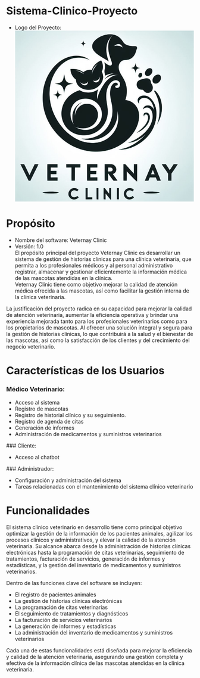 # Sistema-Clinico-Proyecto
*  Logo del Proyecto:<br>
![](https://github.com/M0rphy1/Sistema-Clinico-Proyecto/blob/main/logo-sist.clinico.jpeg)
# Propósito
*  Nombre del software: Veternay Clinic
*  Versión: 1.0<br>
El propósito principal del proyecto Veternay Clinic es desarrollar un sistema de gestión de historias clínicas para una clínica veterinaria, que permita a los profesionales médicos y al personal administrativo registrar, almacenar y gestionar eficientemente la información médica de las mascotas atendidas en la clínica.<br>
Veternay Clinic tiene como objetivo mejorar la calidad de atención médica ofrecida a las mascotas, así como facilitar la gestión interna de la clínica veterinaria.<br>

La justificación del proyecto radica en su capacidad para mejorar la calidad de atención veterinaria, aumentar la eficiencia operativa y brindar una experiencia mejorada tanto para los profesionales veterinarios como para los propietarios de mascotas. Al ofrecer una solución integral y segura para la gestión de historias clínicas, lo que contribuirá a la salud y el bienestar de las mascotas, así como la satisfacción de los clientes y del crecimiento del negocio veterinario.<br>
# Características de los Usuarios
### Médico Veterinario:
<ul>
<li>Acceso al sistema</li>
<li>Registro de mascotas</li>
<li>Registro de historial clínico y su seguimiento.</li>
<li>Registro de agenda de citas</li>
<li>Generación de informes</li>
<li>Administración de medicamentos y suministros veterinarios</li>
</ul>
### Cliente:
<ul>
<li>Acceso al chatbot</li>
</ul>
### Administrador:
<ul>
<li>Configuración y administración del sistema</li>
<li>Tareas relacionadas con el mantenimiento del sistema clínico veterinario</li>
</ul>

# Funcionalidades
El sistema clínico veterinario en desarrollo tiene como principal objetivo optimizar la gestión de la información de los pacientes animales, agilizar los procesos clínicos y administrativos, y elevar la calidad de la atención veterinaria. Su alcance abarca desde la administración de historias clínicas electrónicas hasta la programación de citas veterinarias, seguimiento de tratamientos, facturación de servicios, generación de informes y estadísticas, y la gestión del inventario de medicamentos y suministros veterinarios.<br>

Dentro de las funciones clave del software se incluyen:
<ul>
<li>El registro de pacientes animales</li>
<li>La gestión de historias clínicas electrónicas</li>
<li>La programación de citas veterinarias</li>
<li>El seguimiento de tratamientos y diagnósticos</li>
<li>La facturación de servicios veterinarios</li>
<li>La generación de informes y estadísticas</li>
<li>La administración del inventario de medicamentos y suministros veterinarios</li>
</ul>
Cada una de estas funcionalidades está diseñada para mejorar la eficiencia y calidad de la atención veterinaria, asegurando una gestión completa y efectiva de la información clínica de las mascotas atendidas en la clínica veterinaria.<br>
